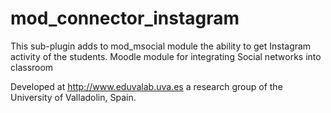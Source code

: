 # mod_connector_instagram
This sub-plugin adds to mod_msocial module the ability to get Instagram activity of the students.
Moodle module for integrating Social networks into classroom

Developed at http://www.eduvalab.uva.es a research group of the University of Valladolin, Spain.
